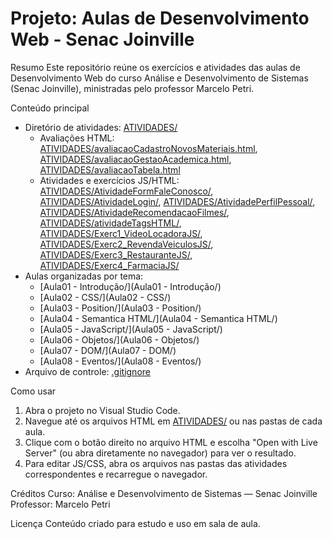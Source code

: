 # Projeto: Aulas de Desenvolvimento Web - Senac Joinville

Resumo
Este repositório reúne os exercícios e atividades das aulas de Desenvolvimento Web do curso Análise e Desenvolvimento de Sistemas (Senac Joinville), ministradas pelo professor Marcelo Petri.

Conteúdo principal
- Diretório de atividades: [ATIVIDADES/](ATIVIDADES/)
  - Avaliações HTML: [ATIVIDADES/avaliacaoCadastroNovosMateriais.html](ATIVIDADES/avaliacaoCadastroNovosMateriais.html), [ATIVIDADES/avaliacaoGestaoAcademica.html](ATIVIDADES/avaliacaoGestaoAcademica.html), [ATIVIDADES/avaliacaoTabela.html](ATIVIDADES/avaliacaoTabela.html)
  - Atividades e exercícios JS/HTML:  
    [ATIVIDADES/AtividadeFormFaleConosco/](ATIVIDADES/AtividadeFormFaleConosco/), [ATIVIDADES/AtividadeLogin/](ATIVIDADES/AtividadeLogin/), [ATIVIDADES/AtividadePerfilPessoal/](ATIVIDADES/AtividadePerfilPessoal/), [ATIVIDADES/AtividadeRecomendacaoFilmes/](ATIVIDADES/AtividadeRecomendacaoFilmes/), [ATIVIDADES/atividadeTagsHTML/](ATIVIDADES/atividadeTagsHTML/),  
    [ATIVIDADES/Exerc1_VideoLocadoraJS/](ATIVIDADES/Exerc1_VideoLocadoraJS/), [ATIVIDADES/Exerc2_RevendaVeiculosJS/](ATIVIDADES/Exerc2_RevendaVeiculosJS/), [ATIVIDADES/Exerc3_RestauranteJS/](ATIVIDADES/Exerc3_RestauranteJS/), [ATIVIDADES/Exerc4_FarmaciaJS/](ATIVIDADES/Exerc4_FarmaciaJS/)
- Aulas organizadas por tema:
  - [Aula01 - Introdução/](Aula01 - Introdução/)
  - [Aula02 - CSS/](Aula02 - CSS/)
  - [Aula03 - Position/](Aula03 - Position/)
  - [Aula04 - Semantica HTML/](Aula04 - Semantica HTML/)
  - [Aula05 - JavaScript/](Aula05 - JavaScript/)
  - [Aula06 - Objetos/](Aula06 - Objetos/)
  - [Aula07 - DOM/](Aula07 - DOM/)
  - [Aula08 - Eventos/](Aula08 - Eventos/)
- Arquivo de controle: [.gitignore](.gitignore)

Como usar
1. Abra o projeto no Visual Studio Code.
2. Navegue até os arquivos HTML em [ATIVIDADES/](ATIVIDADES/) ou nas pastas de cada aula.
3. Clique com o botão direito no arquivo HTML e escolha "Open with Live Server" (ou abra diretamente no navegador) para ver o resultado.
4. Para editar JS/CSS, abra os arquivos nas pastas das atividades correspondentes e recarregue o navegador.

Créditos
Curso: Análise e Desenvolvimento de Sistemas — Senac Joinville  
Professor: Marcelo Petri

Licença
Conteúdo criado para estudo e uso em sala de aula.